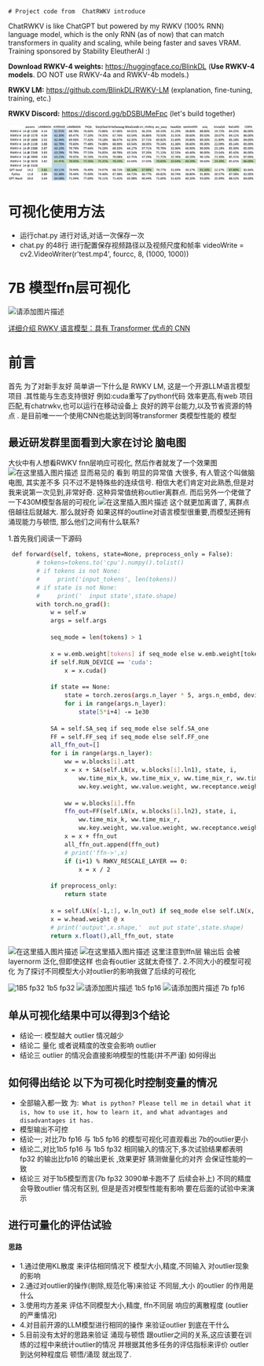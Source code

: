  	# Project code from  ChatRWKV introduce


ChatRWKV is like ChatGPT but powered by my RWKV (100% RNN) language model, which is the only RNN (as of now) that can match transformers in quality and scaling, while being faster and saves VRAM. Training sponsored by Stability EleutherAI :)

**Download RWKV-4 weights:** https://huggingface.co/BlinkDL (**Use RWKV-4 models**. DO NOT use RWKV-4a and RWKV-4b models.)

**RWKV LM:** https://github.com/BlinkDL/RWKV-LM (explanation, fine-tuning, training, etc.)

**RWKV Discord:** https://discord.gg/bDSBUMeFpc (let's build together)

![RWKV-eval](RWKV-eval.png)



# 可视化使用方法
  - 运行chat.py 进行对话,对话一次保存一次
  - chat.py 的48行 进行配置保存视频路径以及视频尺度和帧率 videoWrite = cv2.VideoWriter(r'test.mp4', fourcc, 8, (1000, 1000)) 


# 7B 模型ffn层可视化

![请添加图片描述](https://img-blog.csdnimg.cn/aa4eb63d3ce640079f882f6f7640d8c1.gif) 

[详细介绍 RWKV 语言模型：具有 Transformer 优点的 CNN](https://blog.csdn.net/weixin_49139876/article/details/129869814?csdn_share_tail=%7B%22type%22:%22blog%22,%22rType%22:%22article%22,%22rId%22:%22129869814%22,%22source%22:%22weixin_49139876%22%7D)
# 前言
首先 为了对新手友好 简单讲一下什么是 RWKV LM, 这是一个开源LLM语言模型项目 .其性能与生态支持很好 例如:cuda重写了python代码 效率更高,有web 项目匹配,有chatrwkv,也可以运行在移动设备上 良好的跨平台能力,以及节省资源的特点 . 
	是目前唯一一个使用CNN也能达到同等transformer 类模型性能的 模型 

## 最近研发群里面看到大家在讨论 脑电图
大伙中有人想看RWKV fnn层响应可视化, 然后作者就发了一个效果图
![在这里插入图片描述](https://img-blog.csdnimg.cn/b600bc21be514c65811e0319522aa3e2.gif)
显而易见的 看到 明显的异常值 大很多, 有人管这个叫做脑电图, 其实差不多 只不过不是特殊些的连续信号.  相信大老们肯定对此熟悉,但是对我来说第一次见到,非常好奇. 这种异常值统称outlier离群点.   而后另外一个佬做了一下430M模型各层的可视化
![在这里插入图片描述](https://img-blog.csdnimg.cn/f070531343cf443b84995ce00961e0b1.gif)
这个就更加离谱了, 离群点倍越往后就越大. 那么就好奇 如果这样的outline对语言模型很重要,而模型还拥有涌现能力与顿悟, 那么他们之间有什么联系?

1.首先我们阅读一下源码

```bash
 def forward(self, tokens, state=None, preprocess_only = False):
        # tokens=tokens.to('cpu').numpy().tolist()
        # if tokens is not None:
        #     print('input_tokens', len(tokens))
        # if state is not None:
        #     print('  input state',state.shape)
        with torch.no_grad():
            w = self.w
            args = self.args

            seq_mode = len(tokens) > 1

            x = w.emb.weight[tokens] if seq_mode else w.emb.weight[tokens[-1]]
            if self.RUN_DEVICE == 'cuda':
                x = x.cuda()

            if state == None:
                state = torch.zeros(args.n_layer * 5, args.n_embd, device=self.RUN_DEVICE)
                for i in range(args.n_layer):
                    state[5*i+4] -= 1e30

            SA = self.SA_seq if seq_mode else self.SA_one
            FF = self.FF_seq if seq_mode else self.FF_one
            all_ffn_out=[]
            for i in range(args.n_layer):
                ww = w.blocks[i].att
                x = x + SA(self.LN(x, w.blocks[i].ln1), state, i,
                    ww.time_mix_k, ww.time_mix_v, ww.time_mix_r, ww.time_first, ww.time_decay,
                    ww.key.weight, ww.value.weight, ww.receptance.weight, ww.output.weight)

                ww = w.blocks[i].ffn
                ffn_out=FF(self.LN(x, w.blocks[i].ln2), state, i,
                    ww.time_mix_k, ww.time_mix_r,
                    ww.key.weight, ww.value.weight, ww.receptance.weight)
                x = x + ffn_out
                all_ffn_out.append(ffn_out)
                # print('ffn->',x)
                if (i+1) % RWKV_RESCALE_LAYER == 0:
                    x = x / 2

            if preprocess_only:
                return state

            x = self.LN(x[-1,:], w.ln_out) if seq_mode else self.LN(x, w.ln_out)
            x = w.head.weight @ x
            # print('output',x.shape,'  out put state',state.shape)
            return x.float(),all_ffn_out, state
```
![在这里插入图片描述](https://img-blog.csdnimg.cn/3c29bcf3c97a48c5a5f1b5973659b4bb.png)
![在这里插入图片描述](https://img-blog.csdnimg.cn/4304a1a763274dfd99f30db062823593.png)
这里注意到ffn层 输出后 会被layernorm 泛化,但即使这样 也会有outlier 这就太奇怪了.
2.不同大小的模型可视化
为了探讨不同模型大小对outlier的影响我做了后续的可视化

![1B5 fp32](https://img-blog.csdnimg.cn/f90f23b96ae941079f198c8f9cd77bb0.gif)
1b5 fp32
![请添加图片描述](https://img-blog.csdnimg.cn/5528b49f2ac34e519f38394883965283.gif)
1b5 fp16
![请添加图片描述](https://img-blog.csdnimg.cn/99993f0d34e34365888175b85195a51b.gif)
7b fp16
## 单从可视化结果中可以得到3个结论
 - 结论一: 模型越大 outlier 情况越少
 - 结论二 量化 或者说精度的改变会影响 outlier
 - 结论三 outlier 的情况会直接影响模型的性能(并不严谨)
如何得出
## 如何得出结论 以下为可视化时控制变量的情况 
 - 全部输入都一致 为:` What is python? Please tell me in detail what it is, how to use it, how to learn it, and what advantages and disadvantages it has.`
 - 模型输出不可控
 - 结论一; 对比7b fp16 与 1b5 fp16 的模型可视化可直观看出 7b的outlier更小
 - 结论二,对比1b5 fp16 与 1b5 fp32 相同输入的情况下,多次试验结果都表明fp32 的输出比fp16 的输出更长 ,效果更好 猜测做量化的对齐 会保证性能的一致
 - 结论三  对于1b5模型而言(7b fp32 3090单卡跑不了 后续会补上) 不同的精度会导致outlier 情况有区别,  但是是否对模型性能有影响 要在后面的试验中来演示

## 进行可量化的评估试验
   #### 思路
- 1.通过使用KL散度 来评估相同情况下 模型大小,精度,不同输入 对outlier现象的影响
- 2.通过对outlier的操作(剔除,规范化等)来验证 不同层,大小 的outlier 的作用是什么
- 3.使用均方差来 评估不同模型大小,精度, ffn不同层 响应的离散程度 (outlier 的严重情况)
- 4.对目前开源的LLM模型进行相同的操作 来验证outlier 到底在干什么
- 5.目前没有太好的思路来验证 涌现与顿悟 跟outlier之间的关系,这应该要在训练的过程中来统计outlier的情况 并根据其他多任务的评估指标来评价 outler 到达何种程度后 顿悟/涌现 就出现了.


